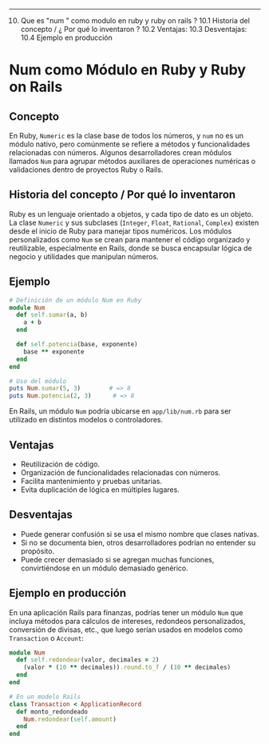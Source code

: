 



-----------------------------------------------------------------------------------------------------------------
10. Que es "num " como modulo en ruby y ruby on rails   ? 
10.1  Historia del concepto / ¿ Por qué lo inventaron ?
10.2  Ventajas: 
10.3  Desventajas: 
10.4 Ejemplo en producción 

# Num como Módulo en Ruby y Ruby on Rails

## Concepto

En Ruby, `Numeric` es la clase base de todos los números, y `num` no es un módulo nativo, pero comúnmente se refiere a métodos y funcionalidades relacionadas con números. Algunos desarrolladores crean módulos llamados `Num` para agrupar métodos auxiliares de operaciones numéricas o validaciones dentro de proyectos Ruby o Rails.

## Historia del concepto / Por qué lo inventaron

Ruby es un lenguaje orientado a objetos, y cada tipo de dato es un objeto. La clase `Numeric` y sus subclases (`Integer`, `Float`, `Rational`, `Complex`) existen desde el inicio de Ruby para manejar tipos numéricos. Los módulos personalizados como `Num` se crean para mantener el código organizado y reutilizable, especialmente en Rails, donde se busca encapsular lógica de negocio y utilidades que manipulan números.

## Ejemplo

```ruby
# Definición de un módulo Num en Ruby
module Num
  def self.sumar(a, b)
    a + b
  end

  def self.potencia(base, exponente)
    base ** exponente
  end
end

# Uso del módulo
puts Num.sumar(5, 3)        # => 8
puts Num.potencia(2, 3)      # => 8
```

En Rails, un módulo `Num` podría ubicarse en `app/lib/num.rb` para ser utilizado en distintos modelos o controladores.

## Ventajas

* Reutilización de código.
* Organización de funcionalidades relacionadas con números.
* Facilita mantenimiento y pruebas unitarias.
* Evita duplicación de lógica en múltiples lugares.

## Desventajas

* Puede generar confusión si se usa el mismo nombre que clases nativas.
* Si no se documenta bien, otros desarrolladores podrían no entender su propósito.
* Puede crecer demasiado si se agregan muchas funciones, convirtiéndose en un módulo demasiado genérico.

## Ejemplo en producción

En una aplicación Rails para finanzas, podrías tener un módulo `Num` que incluya métodos para cálculos de intereses, redondeos personalizados, conversión de divisas, etc., que luego serían usados en modelos como `Transaction` o `Account`:

```ruby
module Num
  def self.redondear(valor, decimales = 2)
    (valor * (10 ** decimales)).round.to_f / (10 ** decimales)
  end
end

# En un modelo Rails
class Transaction < ApplicationRecord
  def monto_redondeado
    Num.redondear(self.amount)
  end
end
```
